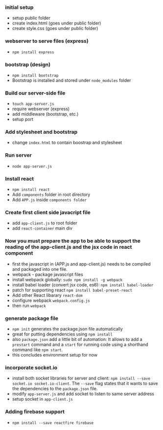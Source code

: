 ### initial setup
- setup public folder
- create index.html (goes under public folder)
- create style.css (goes under public folder)

### webserver to serve files (express)
- `npm install express`

### bootstrap (design)
- `npm install bootstrap`
- Bootstrap is installed and stored under `node_modules` folder

### Build our server-side file
- `touch app-server.js`
- require webserver (express)
- add middleware (bootstrap, etc.)
- setup port

### Add stylesheet and bootstrap
- change `index.html` to contain boostrap and stylesheet

### Run server
- `node app-server.js`

### Install react
- `npm install react`
- Add `components` folder in root directory
- Add `APP.js` inside `components folder`

### Create first client side javacript file
- add `app-client.js` to root folder
- add `react-container` main div

### Now you must prepare the app to be able to support the reading of the app-client.js and the jsx code in react component
- first the javascript in (APP.js and app-client.js) needs to be compiled and packaged into one file.
- webpack - package javascript files
- install webpack globally: `sudo npm install -g webpack`
- install babel loader  (convert jsx code, es6): `npm install babel-loader`
- patch for supporting react `npm install babel-preset-react` 
- Add other React libarary `react-dom`
- configure webpack `webpack.config.js`
- then run `webpack`

### generate package file
- `npm init` generates the package.json file automatically
- great for putting dependencies using `npm install`
- also `package.json` add a little bit of automation: It allows to add a `prestart` command and a `start` for running code using a shorthand command like `npm start`.
- this concludes environment setup for now


### incorporate socket.io
- install both socket libraries for server and client: `npm install --save socket.io socket.io-client`. The `--save` flag states that it wants to save the dependencies to the `package.json` file.
- modify `app-server.js` and add socket to listen to same server address
- setup socket in `app-client.js`


### Adding firebase support
- `npm install --save reactfire firebase`






